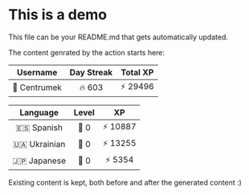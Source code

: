 # This is a demo

This file can be your README.md that gets automatically updated.

The content genrated by the action starts here:

<!--START_SECTION:duolingoStats-->
<!-- Automatically generated with https://github.com/centrumek/duolingo-readme-stats-->

| Username | Day Streak | Total XP |
|:---:|:---:|:---:|
| 👤 Centrumek | 🔥 603 | ⚡ 29496 |

| Language | Level | XP |
|:---:|:---:|:---:|
| 🇪🇸 Spanish | 👑 0 | ⚡ 10887 |
| 🇺🇦 Ukrainian | 👑 0 | ⚡ 13255 |
| 🇯🇵 Japanese | 👑 0 | ⚡ 5354 |

<!--END_SECTION:duolingoStats-->

Existing content is kept, both before and after the generated content :)